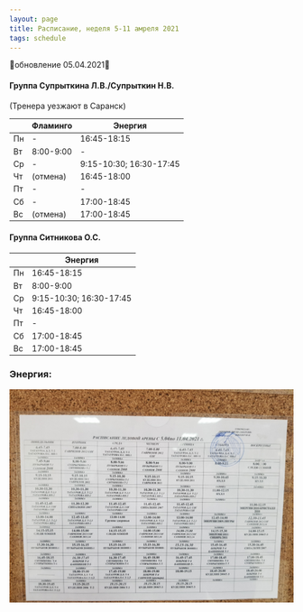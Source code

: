 ```yaml
---
layout: page
title: Расписание, неделя 5-11 амреля 2021
tags: schedule
---
```


🔺обновление 05.04.2021🔺
#### Группа Супрыткина Л.В./Супрыткин Н.В.
(Тренера уезжают в Cаранск)

|        | Фламинго                       			| Энергия                   |
|--------|--------------------------------------|-------------------------------|
| Пн     | -                             				| 16:45-18:15    				|
| Вт     | 8:00-9:00                     				| -				      				|
| Ср     |  -                            				| 9:15-10:30; 16:30-17:45|
| Чт     | (отмена)                     				| 16:45-18:00   				|
| Пт     |           -                    			|  -             				|
| Сб     |            -                   			| 17:00-18:45 						|
| Вс     | (отмена)                    					| 17:00-18:45 						|

#### Группа Ситникова О.С.

|        | Энергия        				|
|--------|------------------------|
| Пн     | 16:45-18:15    				|
| Вт     | 8:00-9:00      				|
| Ср     | 9:15-10:30; 16:30-17:45|
| Чт     | 16:45-18:00   					|
| Пт     |  -             				|
| Сб     | 17:00-18:45 						|
| Вс     | 17:00-18:45 						|


### Энергия:
![фото расписания](/sources/schedule/20210403_191348.jpg)


